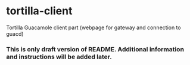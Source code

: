 # tortilla-client
Tortilla Guacamole client part (webpage for gateway and connection to guacd)

### This is only draft version of README. Additional information and instructions will be added later.

